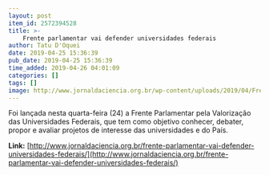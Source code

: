 ```yaml
---
layout: post
item_id: 2572394528
title: >-
    Frente parlamentar vai defender universidades federais
author: Tatu D'Oquei
date: 2019-04-25 15:36:39
pub_date: 2019-04-25 15:36:39
time_added: 2019-04-26 04:01:09
categories: []
tags: []
image: http://www.jornaldaciencia.org.br/wp-content/uploads/2019/04/Frente-parlamentar-pela-valorizacao-das-Universidades-Federais.jpg
---
```


Foi lançada nesta quarta-feira (24) a Frente Parlamentar pela Valorização das Universidades Federais, que tem como objetivo conhecer, debater, propor e avaliar projetos de interesse das universidades e do País.

**Link:** [http://www.jornaldaciencia.org.br/frente-parlamentar-vai-defender-universidades-federais/](http://www.jornaldaciencia.org.br/frente-parlamentar-vai-defender-universidades-federais/)

